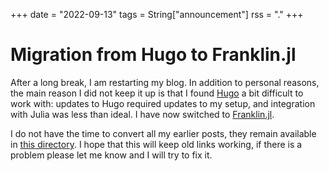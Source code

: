 +++
date = "2022-09-13"
tags = String["announcement"]
rss = "."
+++

# Migration from Hugo to Franklin.jl

After a long break, I am restarting my blog. In addition to personal reasons, the main reason I did not keep it up is that I found [Hugo](https://gohugo.io/) a bit difficult to work with: updates to Hugo required updates to my setup, and integration with Julia was less than ideal. I have now switched to [Franklin.jl](https://franklinjl.org/).

I do not have the time to convert all my earlier posts, they remain available in [this directory](../../../../post/). I hope that this will keep old links working, if there is a problem please let me know and I will try to fix it.
